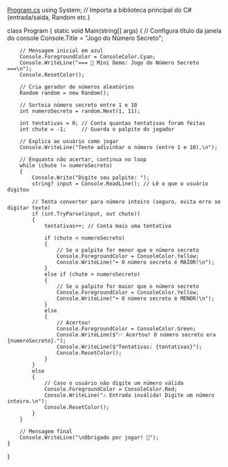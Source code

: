 [Program.cs](https://github.com/user-attachments/files/21959168/Program.cs)
using System; // Importa a biblioteca principal do C# (entrada/saída, Random etc.)

class Program
{
    static void Main(string[] args)
    {
        // Configura título da janela do console
        Console.Title = "Jogo do Número Secreto";

        // Mensagem inicial em azul
        Console.ForegroundColor = ConsoleColor.Cyan;
        Console.WriteLine("=== 🎲 Mini Demo: Jogo do Número Secreto ===\n");
        Console.ResetColor();

        // Cria gerador de números aleatórios
        Random random = new Random();

        // Sorteia número secreto entre 1 e 10
        int numeroSecreto = random.Next(1, 11);

        int tentativas = 0; // Conta quantas tentativas foram feitas
        int chute = -1;     // Guarda o palpite do jogador

        // Explica ao usuário como jogar
        Console.WriteLine("Tente adivinhar o número (entre 1 e 10).\n");

        // Enquanto não acertar, continua no loop
        while (chute != numeroSecreto)
        {
            Console.Write("Digite seu palpite: ");
            string? input = Console.ReadLine(); // Lê o que o usuário digitou

            // Tenta converter para número inteiro (seguro, evita erro se digitar texto)
            if (int.TryParse(input, out chute))
            {
                tentativas++; // Conta mais uma tentativa

                if (chute < numeroSecreto)
                {
                    // Se o palpite for menor que o número secreto
                    Console.ForegroundColor = ConsoleColor.Yellow;
                    Console.WriteLine("➡ O número secreto é MAIOR!\n");
                }
                else if (chute > numeroSecreto)
                {
                    // Se o palpite for maior que o número secreto
                    Console.ForegroundColor = ConsoleColor.Yellow;
                    Console.WriteLine("⬅ O número secreto é MENOR!\n");
                }
                else
                {
                    // Acertou!
                    Console.ForegroundColor = ConsoleColor.Green;
                    Console.WriteLine($"✅ Acertou! O número secreto era {numeroSecreto}.");
                    Console.WriteLine($"Tentativas: {tentativas}");
                    Console.ResetColor();
                }
            }
            else
            {
                // Caso o usuário não digite um número válido
                Console.ForegroundColor = ConsoleColor.Red;
                Console.WriteLine("⚠ Entrada inválida! Digite um número inteiro.\n");
                Console.ResetColor();
            }
        }

        // Mensagem final
        Console.WriteLine("\nObrigado por jogar! 🚀");
    }
}
